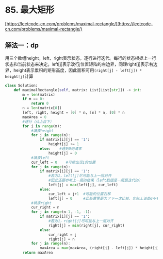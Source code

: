 # 85. 最大矩形

[https://leetcode-cn.com/problems/maximal-rectangle/](https://leetcode-cn.com/problems/maximal-rectangle/)

## 解法一：dp

用三个数组height，left，right表示状态，逐行进行迭代。每行的状态根据上一行状态和当前状态来决定。left\[j\]表示改行j位置矩阵的左边界，同理right\[j\]表示右边界，height表示累积的矩形高度，因此面积可用`(right[j] - left[j]) * height[j]`计算

```python
class Solution:
    def maximalRectangle(self, matrix: List[List[str]]) -> int:
        m = len(matrix) 
        if m == 0:
            return 0
        n = len(matrix[0])
        left, right, height = [0] * n, [n] * n, [0] * n
        maxArea = 0
        #逐行（从上自下）
        for i in range(m):
            #填表height
            for j in range(n):
                if matrix[i][j] == '1':
                    height[j] += 1
                else:    #遇到0则清零
                    height[j] = 0
            #填表left
            cur_left = 0    #可能出现1的位置
            for j in range(n):                
                if matrix[i][j] == '1':  
                    #若为1，left[j]尽可能与上一层对齐
                    #因此还要参考上一层的结果（left数组是一层层迭代的）
                    left[j] = max(left[j], cur_left)
                else:
                    cur_left = j+1  #可能的位置右移
                    left[j] = 0     #此处置零是为了下一次比较，实际上该处0不参与计算（高也为0）
            #填表right
            cur_right = n
            for j in range(n-1, -1, -1):               
                if matrix[i][j] == '1':
                    #若为1，right[j]尽可能与上一层对齐
                    right[j] = min(right[j], cur_right)
                else:
                    cur_right = j
                    right[j] = n
            for j in range(n):
                maxArea = max(maxArea, (right[j] - left[j]) * height[j])
        return maxArea
```

